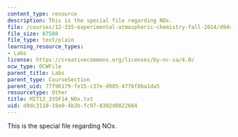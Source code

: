 ```yaml
---
content_type: resource
description: This is the special file regarding NOx.
file: /courses/12-335-experimental-atmospheric-chemistry-fall-2014/d9dc311019a94b3bfc978302d0822664_MIT12_335F14_NOx.txt
file_size: 87588
file_type: text/plain
learning_resource_types:
- Labs
license: https://creativecommons.org/licenses/by-nc-sa/4.0/
ocw_type: OCWFile
parent_title: Labs
parent_type: CourseSection
parent_uid: 77f96179-fe15-c37e-d905-4776f8ba1da5
resourcetype: Other
title: MIT12_335F14_NOx.txt
uid: d9dc3110-19a9-4b3b-fc97-8302d0822664
---
```

This is the special file regarding NOx.